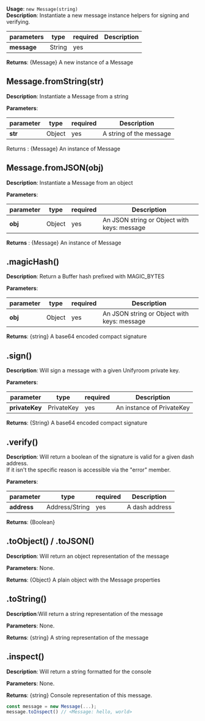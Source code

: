 **Usage**: `new Message(string)`  
**Description**: Instantiate a new message instance helpers for signing and verifying.

| parameters  | type   | required | Description |
| ----------- | ------ | -------- | ----------- |
| **message** | String | yes      |             |

**Returns**: {Message} A new instance of a Message

## Message.fromString(str)

**Description**: Instantiate a Message from a string

**Parameters**:

| parameter | type   | required | Description             |
| --------- | ------ | -------- | ----------------------- |
| **str**   | Object | yes      | A string of the message |

Returns : {Message} An instance of Message

## Message.fromJSON(obj)

**Description**: Instantiate a Message from an object

**Parameters**:

| parameter | type   | required | Description                                 |
| --------- | ------ | -------- | ------------------------------------------- |
| **obj**   | Object | yes      | An JSON string or Object with keys: message |

**Returns** : {Message} An instance of Message

## .magicHash()

**Description**: Return a Buffer hash prefixed with MAGIC_BYTES

**Parameters**:

| parameter | type   | required | Description                                 |
| --------- | ------ | -------- | ------------------------------------------- |
| **obj**   | Object | yes      | An JSON string or Object with keys: message |

**Returns**: {string} A base64 encoded compact signature

## .sign()

**Description**: Will sign a message with a given Unifyroom private key.

**Parameters**:

| parameter      | type       | required | Description               |
| -------------- | ---------- | -------- | ------------------------- |
| **privateKey** | PrivateKey | yes      | An instance of PrivateKey |

**Returns**: {String} A base64 encoded compact signature

## .verify()

**Description**: Will return a boolean of the signature is valid for a given dash address.  
If it isn't the specific reason is accessible via the "error" member.

**Parameters**:

| parameter   | type           | required | Description    |
| ----------- | -------------- | -------- | -------------- |
| **address** | Address/String | yes      | A dash address |

**Returns**: {Boolean}

## .toObject() / .toJSON()

**Description**: Will return an object representation of the message

**Parameters**: None.

**Returns**: {Object} A plain object with the Message properties

## .toString()

**Description**:Will return a string representation of the message

**Parameters**: None.

**Returns**: {string} A string representation of the message

## .inspect()

**Description**: Will return a string formatted for the console

**Parameters**: None.

**Returns**: {string} Console representation of this message.

```js
const message = new Message(...);
message.toInspect() // <Message: hello, world>
```

